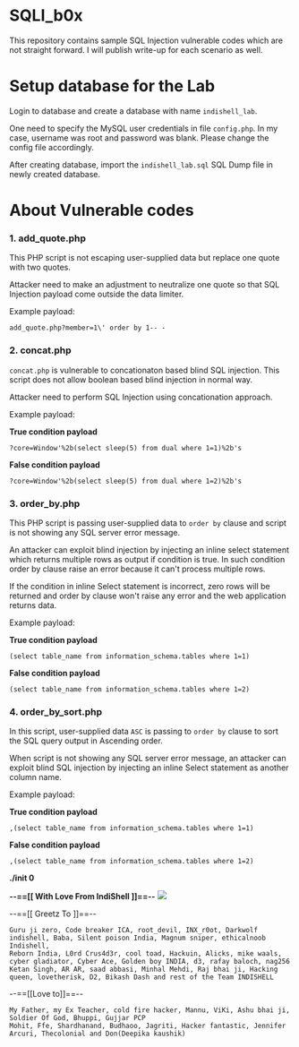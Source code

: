 # SQLI_b0x
This repository contains sample SQL Injection vulnerable codes which are not straight forward. I will publish write-up for each scenario as well. 

# Setup database for the Lab
Login to database and create a database with name `indishell_lab`.

One need to specify the MySQL user credentials in file `config.php`. In my case, username was root and password was blank. Please change the config file accordingly.

After creating database, import the `indishell_lab.sql` SQL Dump file in newly created database.


# About Vulnerable codes


### 1. add_quote.php

This PHP script is not escaping user-supplied data but replace one quote with two quotes.

Attacker need to make an adjustment to neutralize one quote so that SQL Injection payload come outside the data limiter. 

Example payload: 

`add_quote.php?member=1\' order by 1-- -` 


### 2. concat.php
   
 `concat.php` is vulnerable to concationaton based blind SQL injection. This script does not allow boolean based blind injection in normal way. 
 
 Attacker need to perform SQL Injection using concationation approach.
 
 Example payload: 

<b>True condition payload</b>

`?core=Window'%2b(select sleep(5) from dual where 1=1)%2b's` 

<b>False condition payload</b>

`?core=Window'%2b(select sleep(5) from dual where 1=2)%2b's` 

### 3. order_by.php

This PHP script is passing user-supplied data to `order by` clause and script is not showing any SQL server error message.

An attacker can exploit blind injection by injecting an inline select statement which returns multiple rows as output if condition is true. In such condition order by clause raise an error because it can't process multiple rows. 

If the condition in inline Select statement is incorrect, zero rows will be returned and order by clause won't raise any error and the web application returns data.

Example payload: 

<b>True condition payload</b>

`(select table_name from information_schema.tables where 1=1)` 

<b>False condition payload</b>

`(select table_name from information_schema.tables where 1=2)` 

### 4. order_by_sort.php

In this script, user-supplied data `ASC` is passing to `order by` clause to sort the SQL query output in Ascending order. 

When script is not showing any SQL server error message, an attacker can exploit blind SQL injection by injecting an inline Select statement as another column name.

Example payload: 

<b>True condition payload</b>

`,(select table_name from information_schema.tables where 1=1)` 

<b>False condition payload</b>

`,(select table_name from information_schema.tables where 1=2)` 

<b>./init 0</b>

<b>--==[[ With Love From IndiShell ]]==--</b> <img src="https://web.archive.org/web/20140704135452/freesmileys.org/smileys/smiley-flag010.gif">

--==[[ Greetz To ]]==--

	Guru ji zero, Code breaker ICA, root_devil, INX_r0ot, Darkwolf indishell, Baba, Silent poison India, Magnum sniper, ethicalnoob Indishell, 
    Reborn India, L0rd Crus4d3r, cool toad, Hackuin, Alicks, mike waals, cyber gladiator, Cyber Ace, Golden boy INDIA, d3, rafay baloch, nag256
	Ketan Singh, AR AR, saad abbasi, Minhal Mehdi, Raj bhai ji, Hacking queen, lovetherisk, D2, Bikash Dash and rest of the Team INDISHELL

--==[[Love to]]==--

	My Father, my Ex Teacher, cold fire hacker, Mannu, ViKi, Ashu bhai ji, Soldier Of God, Bhuppi, Gujjar PCP
	Mohit, Ffe, Shardhanand, Budhaoo, Jagriti, Hacker fantastic, Jennifer Arcuri, Thecolonial and Don(Deepika kaushik)
